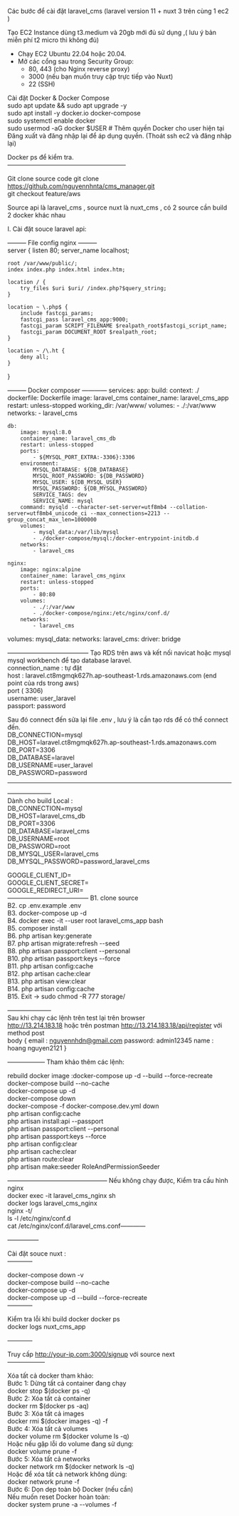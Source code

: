 Các bước để cài đặt laravel_cms (laravel version 11  + nuxt 3 trên cùng 1 ec2 )  


Tạo EC2 Instance dùng t3.medium và 20gb mới đủ sử dụng ,( lưu ý bản miễn phí t2 micro thì không đủ)   
* Chạy EC2 Ubuntu 22.04 hoặc 20.04.    
* Mở các cổng sau trong Security Group:  
    * 80, 443 (cho Nginx reverse proxy)   
    * 3000 (nếu bạn muốn truy cập trực tiếp vào Nuxt)   
    * 22 (SSH)   

Cài đặt Docker & Docker Compose   
sudo apt update && sudo apt upgrade -y   
sudo apt install -y docker.io docker-compose   
sudo systemctl enable docker   
sudo usermod -aG docker $USER  # Thêm quyền Docker cho user hiện tại   
Đăng xuất và đăng nhập lại để áp dụng quyền. (Thoát ssh ec2 và đăng nhập lại)   

Docker ps để kiểm tra.   
———————————————————

Git clone source code git clone https://github.com/nguyennhnta/cms_manager.git  
git checkout feature/aws  

Source api là laravel_cms , source nuxt là nuxt_cms , có 2 source cần build 2 docker khác nhau  

I. Cài đặt souce laravel api:  

———  File config nginx ———  
server { 
listen 80;
server_name localhost;

    root /var/www/public/;
    index index.php index.html index.htm;

    location / {
        try_files $uri $uri/ /index.php?$query_string;
    }

    location ~ \.php$ {
        include fastcgi_params;
        fastcgi_pass laravel_cms_app:9000;
        fastcgi_param SCRIPT_FILENAME $realpath_root$fastcgi_script_name;
        fastcgi_param DOCUMENT_ROOT $realpath_root;
    }

    location ~ /\.ht {
        deny all;
    }
}

——— Docker composer  ————
services:
app:
build:
context: ./
dockerfile: Dockerfile
        image: laravel_cms
        container_name: laravel_cms_app
        restart: unless-stopped
        working_dir: /var/www/
        volumes:
            - ./:/var/www
        networks:
            - laravel_cms

    db:
        image: mysql:8.0
        container_name: laravel_cms_db
        restart: unless-stopped
        ports:
            - ${MYSQL_PORT_EXTRA:-3306}:3306
        environment:
            MYSQL_DATABASE: ${DB_DATABASE}
            MYSQL_ROOT_PASSWORD: ${DB_PASSWORD}
            MYSQL_USER: ${DB_MYSQL_USER}
            MYSQL_PASSWORD: ${DB_MYSQL_PASSWORD}
            SERVICE_TAGS: dev
            SERVICE_NAME: mysql
        command: mysqld --character-set-server=utf8mb4 --collation-server=utf8mb4_unicode_ci --max_connections=2213 --group_concat_max_len=1000000
        volumes:
            - mysql_data:/var/lib/mysql
            - ./docker-compose/mysql:/docker-entrypoint-initdb.d
        networks:
            - laravel_cms

    nginx:
        image: nginx:alpine
        container_name: laravel_cms_nginx
        restart: unless-stopped
        ports:
            - 80:80
        volumes:
            - ./:/var/www
            - ./docker-compose/nginx:/etc/nginx/conf.d/
        networks:
            - laravel_cms
volumes:
mysql_data:
networks:
laravel_cms:
driver: bridge

—————————————
Tạo RDS trên aws và  kết nối navicat hoặc mysql mysql workbench để tạo database laravel.   
connection_name : tự đặt  
host : laravel.ct8mgmqk627h.ap-southeast-1.rds.amazonaws.com (end point của rds trong aws)  
port ( 3306)  
username: user_laravel  
passport: password  

Sau đó connect đến sửa lại file .env , lưu ý là cần tạo rds để có thể connect đến.  
DB_CONNECTION=mysql  
DB_HOST=laravel.ct8mgmqk627h.ap-southeast-1.rds.amazonaws.com  
DB_PORT=3306  
DB_DATABASE=laravel  
DB_USERNAME=user_laravel  
DB_PASSWORD=password  

---------------------  


———————  
Dành cho build Local :     
DB_CONNECTION=mysql   
DB_HOST=laravel_cms_db   
DB_PORT=3306   
DB_DATABASE=laravel_cms   
DB_USERNAME=root   
DB_PASSWORD=root  
DB_MYSQL_USER=laravel_cms  
DB_MYSQL_PASSWORD=password_laravel_cms  



GOOGLE_CLIENT_ID=  
GOOGLE_CLIENT_SECRET=  
GOOGLE_REDIRECT_URI=  
—————————————
B1. clone source     
B2. cp .env.example .env       
B3. docker-compose up -d     
B4. docker exec -it --user root  laravel_cms_app bash    
B5. composer install     
B6. php artisan key:generate    
B7. php artisan migrate:refresh --seed  
B8. php artisan passport:client --personal  
B10. php artisan passport:keys --force  
B11. php artisan config:cache  
B12. php artisan cache:clear  
B13. php artisan view:clear  
B14. php artisan config:cache  
B15. Exit -> sudo chmod -R 777 storage/  

———————  
Sau khi chạy các lệnh trên test lại trên browser   
http://13.214.183.18 hoặc trên postman http://13.214.183.18/api/register với method post   
body {
email : nguyennhdn@gmail.com
password: admin12345
name : hoang nguyen2121
}

——————
Tham khảo thêm các lệnh:  

rebuild docker image :docker-compose up -d --build --force-recreate  
docker-compose build --no-cache  
docker-compose  up -d  
docker-compose  down  
docker-compose -f docker-compose.dev.yml down  
php artisan config:cache  
php artisan install:api --passport   
php artisan passport:client --personal   
php artisan passport:keys --force   
php artisan config:clear  
php artisan cache:clear  
php artisan route:clear  
php artisan make:seeder RoleAndPermissionSeeder  


————————————————
Nếu không chạy được, Kiểm tra cấu hình nginx  
docker exec -it laravel_cms_nginx sh  
docker logs laravel_cms_nginx  
nginx -t/   
ls -l /etc/nginx/conf.d  
cat /etc/nginx/conf.d/laravel_cms.conf————   


—————

Cài đặt souce nuxt  :  
————

docker-compose down -v  
docker-compose build --no-cache  
docker-compose up -d  
docker-compose up -d --build --force-recreate  
————

Kiểm tra lỗi khi build docker docker ps  
docker logs nuxt_cms_app  

————  

Truy cấp http://your-ip.com:3000/signup với source next  
——————  

Xóa tất cả docker tham khảo:   
Bước 1: Dừng tất cả container đang chạy   
docker stop $(docker ps -q)   
Bước 2: Xóa tất cả container  
docker rm $(docker ps -aq)  
Bước 3: Xóa tất cả images  
docker rmi $(docker images -q) -f  
Bước 4: Xóa tất cả volumes  
docker volume rm $(docker volume ls -q)  
Hoặc nếu gặp lỗi do volume đang sử dụng:   
docker volume prune -f  
Bước 5: Xóa tất cả networks  
docker network rm $(docker network ls -q)   
Hoặc để xóa tất cả network không dùng:   
docker network prune -f   
Bước 6: Dọn dẹp toàn bộ Docker (nếu cần)  
Nếu  muốn reset Docker hoàn toàn:  
docker system prune -a --volumes -f  

